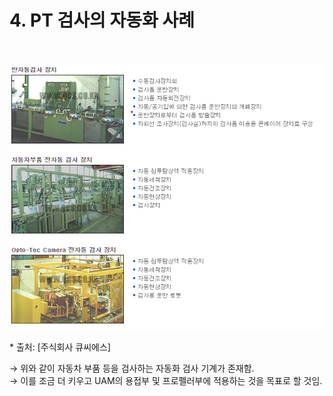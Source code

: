 # 4. PT 검사의 자동화 사례
<br>

<p align="center">
  <img src="images/A.PT.png">
</p>
* 출처: [주식회사 큐씨에스]

&rarr; 위와 같이 자동차 부품 등을 검사하는 자동화 검사 기계가 존재함. <br>
&rarr; 이를 조금 더 키우고 UAM의 용접부 및 프로펠러부에 적용하는 것을 목표로 할 것임.
